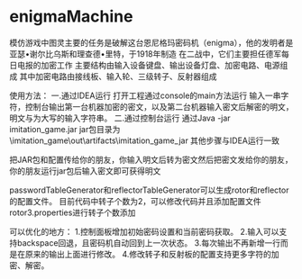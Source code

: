 # enigmaMachine
模仿游戏中图灵主要的任务是破解这台恩尼格玛密码机（enigma），他的发明者是亚瑟•谢尔比乌斯和理查德•里特，于1918年制造
在二战中，它们主要担任德军每日电报的加密工作
主要结构由输入设备键盘、输出设备灯盘、加密电路、电源组成
其中加密电路由接线板、输入轮、三级转子、反射器组成

使用方法：
一.通过IDEA运行
打开工程通过console的main方法运行
输入一串字符，控制台输出第一台机器加密的密文，以及第二台机器输入密文后解密的明文，明文与为大写的输入字符串。
二.通过控制台运行
通过Java -jar imitation_game.jar   jar包目录为\imitation_game\out\artifacts\imitation_game_jar
其他步骤与IDEA运行一致

把JAR包和配置传给你的朋友，你输入明文后转为密文然后把密文发给你的朋友，你的朋友运行jar包后输入密文即可获得明文

passwordTableGenerator和reflectorTableGenerator可以生成rotor和reflector的配置文件。
目前代码中转子个数为2，可以修改代码并且添加配置文件rotor3.properties进行转子个数添加

可以优化的地方：
1.控制面板增加初始密码设置和当前密码获取。
2.输入可以支持backspace回退，且密码机自动回到上一次状态。
3.每次输出不再新增一行而是在原来的输出上面进行修改。
4.修改转子和反射板的配置支持更多字符的加密、解密。
